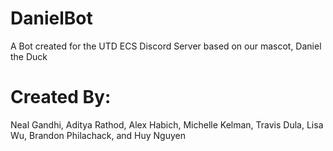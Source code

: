 # DanielBot
A Bot created for the UTD ECS Discord Server based on our mascot, Daniel the Duck


# Created By:
Neal Gandhi, Aditya Rathod, Alex Habich, Michelle Kelman, Travis Dula, Lisa Wu, Brandon Philachack, and Huy Nguyen

